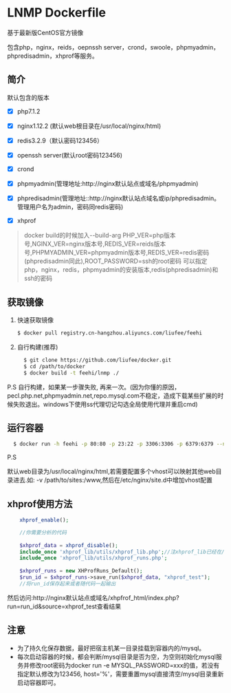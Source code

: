 LNMP Dockerfile
=================

基于最新版CentOS官方镜像

包含php，nginx，reids，oepnssh server，crond，swoole，phpmyadmin，phpredisadmin，xhprof等服务。


简介
------------------------
默认包含的版本

- [x] php7.1.2

- [x] nginx1.12.2 (默认web根目录在/usr/local/nginx/html)

- [x] redis3.2.9（默认密码123456）

- [x] openssh server(默认root密码123456)

- [x] crond

- [x] phpmyadmin(管理地址:http://nginx默认站点或域名/phpmyadmin)

- [x] phpredisadmin(管理地址::http://nginx默认站点域名或ip/phpredisadmin。管理用户名为admin，密码同redis密码)

- [x] xhprof


>docker build的时候加入--build-arg PHP_VER=php版本号,NGINX_VER=nginx版本号,REDIS_VER=reids版本号,PHPMYADMIN_VER=phpmyadmin版本号,REDIS_VER=redis密码(phpredisadmin同此),ROOT_PASSWORD=ssh的root密码 可以指定php，nginx，redis，phpmyadmin的安装版本,redis(phpredisadmin)和ssh的密码


获取镜像
------------------------
1. 快速获取镜像
    ```bash 
    $ docker pull registry.cn-hangzhou.aliyuncs.com/liufee/feehi 
    ```
    
2. 自行构建(推荐)
    ```bash
      $ git clone https://github.com/liufee/docker.git
      $ cd /path/to/docker
      $ docker build -t feehi/lnmp ./
    ```
P.S 自行构建，如果某一步骤失败, 再来一次。(因为你懂的原因，pecl.php.net,phpmyadmin.net,repo.mysql.com不稳定，造成下载某些扩展的时候失败退出。windows下使用ss代理切记勾选全局使用代理并重启cmd)


运行容器
-------------------

```bash
  $ docker run -h feehi -p 80:80 -p 23:22 -p 3306:3306 -p 6379:6379 --name feehi -itd -v /path/to/docker/etc/nginx:/etc/nginx -v /path/to/docker/data/mysql:/mysql -v /path/to/docker/data/log:/var/log -v /path/to/www:/usr/local/nginx/html feehi/lnmp
```
 P.S 
 
 默认web目录为/usr/local/nginx/html,若需要配置多个vhost可以映射其他web目录进去.如: -v /path/to/sites:/www,然后在/etc/nginx/site.d中增加vhost配置


xhprof使用方法
-------------------
```php
    xhprof_enable();

    //你需要分析的代码
    
    $xhprof_data = xhprof_disable();
    include_once 'xhprof_lib/utils/xhprof_lib.php';//注xhprof_lib已经在/usr/local/php/lib/php中了
    include_once 'xhprof_lib/utils/xhprof_runs.php';
    
    $xhprof_runs = new XHProfRuns_Default();
    $run_id = $xhprof_runs->save_run($xhprof_data, "xhprof_test");
    //将run_id保存起来或者随代码一起输出
```
然后访问:http://nginx默认站点或域名/xhpfrof_html/index.php?run=run_id&source=xhprof_test查看结果


注意
-------------------
* 为了持久化保存数据，最好把宿主机某一目录挂载到容器内的/mysql。
* 每次启动容器的时候，都会判断/mysql目录是否为空，为空则初始化mysql服务并修改root密码为docker run -e MYSQL_PASSWORD=xxx的值，若没有指定默认修改为123456, host='%'，需要重置mysql直接清空/mysql目录重新启动容器即可。

   
